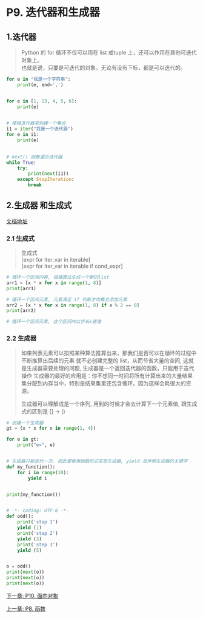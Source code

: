 # P9. 迭代器和生成器

## 1.迭代器
> Python 的 for 循环不仅可以用在 list 或tuple 上，还可以作用在其他可迭代对象上。\
> 也就是说，只要是可迭代的对象，无论有没有下标，都是可以迭代的。

```python
for e in "我是一个字符串":
    print(e, end=',')


for e in [1, 23, 4, 5, 6]:
    print(e)

    
# 使用迭代器来创建一个集合
i1 = iter("我是一个迭代器")
for e in i1:
    print(e)

    
# next() 函数遍历迭代器
while True:
    try:
        print(next(i1))
    except StopIteration:
        break
```

## 2.生成器 和生成式

[文档地址](https://github.com/walter201230/Python/blob/master/Article/PythonBasis/python7/4.md)

### 2.1 生成式

> 生成式 \
> [expr for iter_var in iterable]\
> [expr for iter_var in iterable if cond_expr]

```python
# 循环一个区间内容, 根据算法生成一个新的list
arr1 = [x * x for x in range(1, 8)]
print(arr1)

# 循环一个区间元素, 元素满足 if 判断才向集合添加元素
arr2 = [x * x for x in range(1, 8) if x % 2 == 0]
print(arr2)

# 循环一个区间元素, 这个区间内以步长x递增

```

### 2.2 生成器
> 如果列表元素可以按照某种算法推算出来，那我们是否可以在循环的过程中不断推算出后续的元素
> 就不必创建完整的 list，从而节省大量的空间, 这就是生成器需要处理的问题, 生成器是一个返回迭代器的函数，只能用于迭代操作
> 生成器的最好的应用是：你不想同一时间将所有计算出来的大量结果集分配到内存当中，特别是结果集里还包含循环。因为这样会耗很大的资源。
> 
> 生成器可以理解成是一个序列, 用到的时候才会去计算下一个元素值, 跟生成式的区别是 [] -> ()

```python
# 创建一个生成器
gt = (x * x for x in range(1, 4))

for e in gt:
    print("e=", e)


# 生成器只能迭代一次, 因此要使用函数形式实现生成器, yield 是声明生成器的关键字
def my_function():
    for i in range(10):
        yield i


print(my_function())


# -*- coding: UTF-8 -*-
def odd():
    print('step 1')
    yield (1)
    print('step 2')
    yield (3)
    print('step 3')
    yield (5)


o = odd()
print(next(o))
print(next(o))
print(next(o))
```

[下一章: P10. 面向对象](../p10-object/README.md)

[上一章: P8. 函数](../p8-function/README.md)





